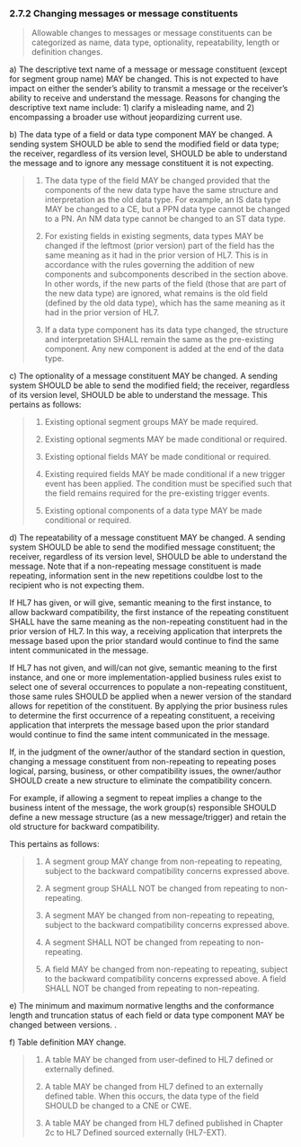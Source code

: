 ### 2.7.2 Changing messages or message constituents

> Allowable changes to messages or message constituents can be categorized as name, data type, optionality, repeatability, length or definition changes.

a) The descriptive text name of a message or message constituent (except for segment group name) MAY be changed. This is not expected to have impact on either the sender’s ability to transmit a message or the receiver’s ability to receive and understand the message. Reasons for changing the descriptive text name include: 1) clarify a misleading name, and 2) encompassing a broader use without jeopardizing current use.

b) The data type of a field or data type component MAY be changed. A sending system SHOULD be able to send the modified field or data type; the receiver, regardless of its version level, SHOULD be able to understand the message and to ignore any message constituent it is not expecting.

> 1) The data type of the field MAY be changed provided that the components of the new data type have the same structure and interpretation as the old data type. For example, an IS data type MAY be changed to a CE, but a PPN data type cannot be changed to a PN. An NM data type cannot be changed to an ST data type.
>
> 2) For existing fields in existing segments, data types MAY be changed if the leftmost (prior version) part of the field has the same meaning as it had in the prior version of HL7. This is in accordance with the rules governing the addition of new components and subcomponents described in the section above. In other words, if the new parts of the field (those that are part of the new data type) are ignored, what remains is the old field (defined by the old data type), which has the same meaning as it had in the prior version of HL7.
>
> 3) If a data type component has its data type changed, the structure and interpretation SHALL remain the same as the pre-existing component. Any new component is added at the end of the data type.

c) The optionality of a message constituent MAY be changed. A sending system SHOULD be able to send the modified field; the receiver, regardless of its version level, SHOULD be able to understand the message. This pertains as follows:

> 1) Existing optional segment groups MAY be made required.
>
> 2) Existing optional segments MAY be made conditional or required.
>
> 3) Existing optional fields MAY be made conditional or required.
>
> 4) Existing required fields MAY be made conditional if a new trigger event has been applied. The condition must be specified such that the field remains required for the pre-existing trigger events.
>
> 5) Existing optional components of a data type MAY be made conditional or required.

d) The repeatability of a message constituent MAY be changed. A sending system SHOULD be able to send the modified message constituent; the receiver, regardless of its version level, SHOULD be able to understand the message. Note that if a non-repeating message constituent is made repeating, information sent in the new repetitions couldbe lost to the recipient who is not expecting them.

If HL7 has given, or will give, semantic meaning to the first instance, to allow backward compatibility, the first instance of the repeating constituent SHALL have the same meaning as the non-repeating constituent had in the prior version of HL7. In this way, a receiving application that interprets the message based upon the prior standard would continue to find the same intent communicated in the message.

If HL7 has not given, and will/can not give, semantic meaning to the first instance, and one or more implementation-applied business rules exist to select one of several occurrences to populate a non-repeating constituent, those same rules SHOULD be applied when a newer version of the standard allows for repetition of the constituent. By applying the prior business rules to determine the first occurrence of a repeating constituent, a receiving application that interprets the message based upon the prior standard would continue to find the same intent communicated in the message.

If, in the judgment of the owner/author of the standard section in question, changing a message constituent from non-repeating to repeating poses logical, parsing, business, or other compatibility issues, the owner/author SHOULD create a new structure to eliminate the compatibility concern.

For example, if allowing a segment to repeat implies a change to the business intent of the message, the work group(s) responsible SHOULD define a new message structure (as a new message/trigger) and retain the old structure for backward compatibility.

This pertains as follows:

> 1) A segment group MAY change from non-repeating to repeating, subject to the backward compatibility concerns expressed above.
>
> 2) A segment group SHALL NOT be changed from repeating to non-repeating.
>
> 3) A segment MAY be changed from non-repeating to repeating, subject to the backward compatibility concerns expressed above.
>
> 4) A segment SHALL NOT be changed from repeating to non-repeating.
>
> 5) A field MAY be changed from non-repeating to repeating, subject to the backward compatibility concerns expressed above. A field SHALL NOT be changed from repeating to non-repeating.

e) The minimum and maximum normative lengths and the conformance length and truncation status of each field or data type component MAY be changed between versions. .

f) Table definition MAY change.

> 1) A table MAY be changed from user-defined to HL7 defined or externally defined.
>
> 2) A table MAY be changed from HL7 defined to an externally defined table. When this occurs, the data type of the field SHOULD be changed to a CNE or CWE.
>
> 3) A table MAY be changed from HL7 defined published in Chapter 2c to HL7 Defined sourced externally (HL7-EXT).
